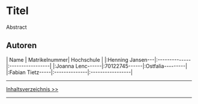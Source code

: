 # Titel
Abstract

## Autoren
| Name             | Matrikelnummer| Hochschule       | 
|:Henning Jansen---|:--------------|:-----------------|
|:Joanna Lenc------|:70122745------|:Ostfalia---------|
|:Fabian Tietz-----|:--------------|:-----------------|

***
[Inhaltsverzeichnis >>](02_toc.md)
***
